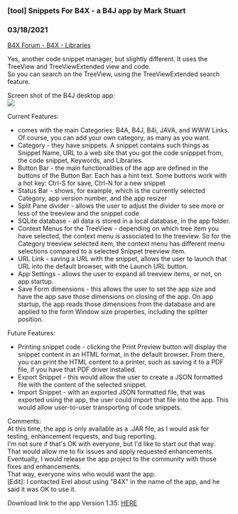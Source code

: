 ### [tool]  Snippets For B4X - a B4J app by Mark Stuart
### 03/18/2021
[B4X Forum - B4X - Libraries](https://www.b4x.com/android/forum/threads/128018/)

Yes, another code snippet manager, but slightly different. It uses the TreeView and TreeViewExtended view and code.  
So you can search on the TreeView, using the TreeViewExtended search feature.  
  
Screen shot of the B4J desktop app:  
![](https://www.b4x.com/android/forum/attachments/108673)  
  
Current Features:  
- comes with the main Categories: B4A, B4J, B4i, JAVA, and WWW Links. Of course, you can add your own category, as many as you want.  
- Category - they have snippets. A snippet contains such things as Snippet Name, URL to a web site that you got the code snipppet from, the code snippet, Keywords, and Libraries.  
- Button Bar - the main functionalities of the app are defined in the buttons of the Button Bar. Each has a hint text. Some buttons work with a hot key: Ctrl-S for save, Ctrl-N for a new snippet  
- Status Bar - shows, for example, which is the currently selected Category, app version number, and the app resizer  
- Split Pane divider - allows the user to adjust the divider to see more or less of the treeview and the snippet code  
- SQLite database - all data is stored in a local database, in the app folder.  
- Context Menus for the TreeView - depending on which tree item you have selected, the context menu is associated to the treeview. So for the Category treeview selected item, the context menu has different menu selections compared to a selected Snippet treeview item.  
- URL Link - saving a URL with the snippet, allows the user to launch that URL into the default browser, with the Launch URL button.  
- App Settings - allows the user to expand all treeview items, or not, on app startup.  
- Save Form dimensions - this allows the user to set the app size and have the app save those dimensions on closing of the app. On app startup, the app reads those dimensions from the database and are applied to the form Window size properties, including the splitter position.  
  
Future Features:  
- Printing snippet code - clicking the Print Preview button will display the snippet content in an HTML format, in the default browser. From there, you can print the HTML content to a printer, such as saving it to a PDF file, if you have that PDF driver installed.  
- Export Snippet - this would allow the user to create a JSON formatted file with the content of the selected snippet.  
- Import Snippet - with an exported JSON formatted file, that was exported using the app, the user could import that file into the app. This would allow user-to-user transporting of code snippets.  
  
Comments:  
At this time, the app is only available as a .JAR file, as I would ask for testing, enhancement requests, and bug reporting.  
I'm not sure if that's OK with everyone, but I'd like to start out that way.  
That would allow me to fix issues and apply requested enhancements.  
Eventually, I would release the app project to the community with those fixes and enhancements.  
That way, everyone wins who would want the app.  
[Edit]: I contacted Erel about using "B4X" in the name of the app, and he said it was OK to use it.  
  
Download link to the app Version 1.35: [HERE](https://drive.google.com/file/d/1PPDO_xIlbetDpillWrCjCMzWrXBUTjYQ/view?usp=sharing)